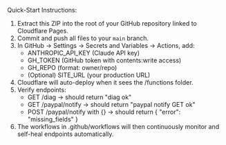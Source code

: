 Quick-Start Instructions:

1. Extract this ZIP into the root of your GitHub repository linked to Cloudflare Pages.
2. Commit and push all files to your `main` branch.
3. In GitHub → Settings → Secrets and Variables → Actions, add:
   - ANTHROPIC_API_KEY (Claude API key)
   - GH_TOKEN (GitHub token with contents:write access)
   - GH_REPO (format: owner/repo)
   - (Optional) SITE_URL (your production URL)
4. Cloudflare will auto-deploy when it sees the /functions folder.
5. Verify endpoints:
   - GET /diag → should return "diag ok"
   - GET /paypal/notify → should return "paypal notify GET ok"
   - POST /paypal/notify with {} → should return { "error": "missing_fields" }
6. The workflows in .github/workflows will then continuously monitor and self-heal endpoints automatically.
